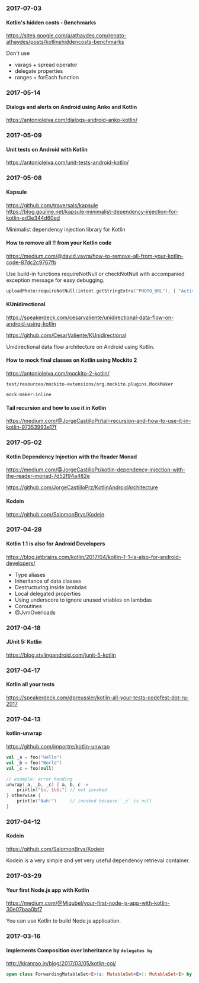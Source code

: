 ### 2017-07-03

#### Kotlin's hidden costs - Benchmarks

https://sites.google.com/a/athaydes.com/renato-athaydes/posts/kotlinshiddencosts-benchmarks

Don't use

* varags + spread operator
* delegate properties
* ranges + forEach function


### 2017-05-14

#### Dialogs and alerts on Android using Anko and Kotlin

https://antonioleiva.com/dialogs-android-anko-kotlin/


### 2017-05-09

#### Unit tests on Android with Kotlin

https://antonioleiva.com/unit-tests-android-kotlin/


### 2017-05-08

#### Kapsule

https://github.com/traversals/kapsule  
https://blog.gouline.net/kapsule-minimalist-dependency-injection-for-kotlin-ed3e344d60ed

Minimalist dependency injection library for Kotlin

#### How to remove all !! from your Kotlin code

https://medium.com/@david.vavra/how-to-remove-all-from-your-kotlin-code-87dc2c9767fb

Use build-in functions requireNotNull or checkNotNull with accompanied exception message for easy debugging.

```kotlin
uploadPhoto(requireNotNull(intent.getStringExtra("PHOTO_URL"), { "Activity parameter 'PHOTO_URL' is missing" }))
```

#### KUnidirectional

https://speakerdeck.com/cesarvaliente/unidirectional-data-flow-on-android-using-kotlin

https://github.com/CesarValiente/KUnidirectional

Unidirectional data flow architecture on Android using Kotlin.

#### How to mock final classes on Kotlin using Mockito 2

https://antonioleiva.com/mockito-2-kotlin/

`test/resources/mockito-extensions/org.mockito.plugins.MockMaker`
```
mock-maker-inline
```

#### Tail recursion and how to use it in Kotlin

https://medium.com/@JorgeCastilloPr/tail-recursion-and-how-to-use-it-in-kotlin-97353993e17f


### 2017-05-02

#### Kotlin Dependency Injection with the Reader Monad

https://medium.com/@JorgeCastilloPr/kotlin-dependency-injection-with-the-reader-monad-7d52f94a482e

https://github.com/JorgeCastilloPrz/KotlinAndroidArchitecture

#### Kodein

https://github.com/SalomonBrys/Kodein


### 2017-04-28

#### Kotlin 1.1 is also for Android Developers

https://blog.jetbrains.com/kotlin/2017/04/kotlin-1-1-is-also-for-android-developers/

* Type aliases
* Inheritance of data classes
* Destructuring inside lambdas
* Local delegated properties
* Using underscore to ignore unused vriables on lambdas
* Coroutines
* @JvmOverloads


### 2017-04-18

#### JUnit 5: Kotlin

https://blog.stylingandroid.com/junit-5-kotlin


### 2017-04-17

#### Kotlin all your tests

https://speakerdeck.com/dpreussler/kotlin-all-your-tests-codefest-dot-ru-2017


### 2017-04-13

#### kotlin-unwrap

https://github.com/importre/kotlin-unwrap

```kotlin
val _a = foo("Hello")
val _b = foo("World")
val _c = foo(null)

// example: error handing
unwrap(_a, _b, _c) { a, b, c ->
    println("$a, $b$c") // not invoked
} otherwise {
    println("Nah!")     // invoked because `_c` is null
}
```


### 2017-04-12

#### Kodein

https://github.com/SalomonBrys/Kodein

Kodein is a very simple and yet very useful dependency retrieval container.


### 2017-03-29

#### Your first Node.js app with Kotlin

https://medium.com/@Miqubel/your-first-node-js-app-with-kotlin-30e07baa0bf7

You can use Kotlin to build Node.js application.


### 2017-03-16

#### Implements **Composition over Inheritance** by `delegates by`

http://kiranrao.in/blog/2017/03/05/kotlin-coi/

```kotlin
open class ForwardingMutableSet<E>(s: MutableSet<E>): MutableSet<E> by s
```
